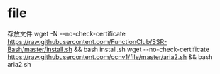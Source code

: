 # file
存放文件
wget -N --no-check-certificate https://raw.githubusercontent.com/FunctionClub/SSR-Bash/master/install.sh && bash install.sh
wget --no-check-certificate https://raw.githubusercontent.com/ccnv1/file/master/aria2.sh && bash aria2.sh
